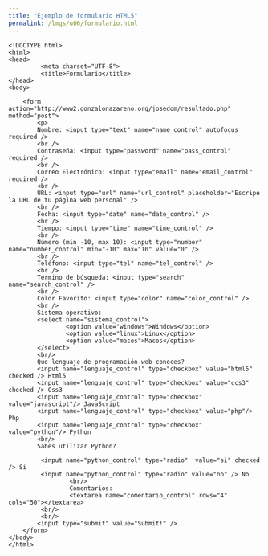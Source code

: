 ```yaml
---
title: "Ejemplo de formulario HTML5"
permalink: /lmgs/u06/formulario.html
---
```


    <!DOCTYPE html>
    <html>
    <head>
             <meta charset="UTF-8">
             <title>Formulario</title>
    </head>
    <body>  

        <form action="http://www2.gonzalonazareno.org/josedom/resultado.php" method="post">
            <p>
            Nombre: <input type="text" name="name_control" autofocus required />
            <br />
            Contraseña: <input type="password" name="pass_control" required />
            <br />
            Correo Electrónico: <input type="email" name="email_control" required />
            <br />
            URL: <input type="url" name="url_control" placeholder="Escripe la URL de tu página web personal" />
            <br />
            Fecha: <input type="date" name="date_control" />
            <br />
            Tiempo: <input type="time" name="time_control" />
            <br />
            Número (min -10, max 10): <input type="number" name="number_control" min="-10" max="10" value="0" />
            <br />
            Teléfono: <input type="tel" name="tel_control" />
            <br />
            Término de búsqueda: <input type="search" name="search_control" />
            <br />
            Color Favorito: <input type="color" name="color_control" />
            <br />
            Sistema operativo:
            <select name="sistema_control">
                    <option value="windows">Windows</option>
                    <option value="linux">Linux</option>
                    <option value="macos">Macos</option>
            </select>
            <br/>
            Que lenguaje de programación web conoces?
            <input name="lenguaje_control" type="checkbox" value="html5" checked /> Html5
            <input name="lenguaje_control" type="checkbox" value="ccs3" checked /> Css3
            <input name="lenguaje_control" type="checkbox" value="javascript"/> JavaScript
            <input name="lenguaje_control" type="checkbox" value="php"/> Php
            <input name="lenguaje_control" type="checkbox" value="python"/> Python
            <br/>
            Sabes utilizar Python?  

             <input name="python_control" type="radio"  value="si" checked /> Si
             <input name="python_control" type="radio" value="no" /> No
                     <br/>
                     Comentarios:
                     <textarea name="comentario_control" rows="4" cols="50"></textarea>
             <br/>
             <br/>
            <input type="submit" value="Submit!" />
        </form>
    </body>
    </html>









